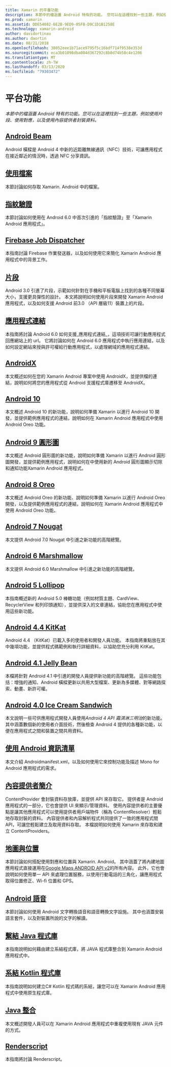 ```yaml
---
title: Xamarin 的平臺功能
description: 本節中的檔涵蓋 Android 特有的功能。 您可以在這裡找到一些主題，例如使用片段、使用對應，以及使用內容提供者封裝資料。
ms.prod: xamarin
ms.assetid: DDE54082-6E2B-9ED9-05FB-D9C1D1B1258E
ms.technology: xamarin-android
author: davidortinau
ms.author: daortin
ms.date: 08/21/2018
ms.openlocfilehash: 38052eee1b71ace9795f5c16bdf714f9538e353d
ms.sourcegitcommit: eca3b01098dba004d367292c8b0d74b58c4e1206
ms.translationtype: MT
ms.contentlocale: zh-TW
ms.lasthandoff: 03/13/2020
ms.locfileid: "79303472"
---
```

# <a name="platform-features"></a>平台功能

_本節中的檔涵蓋 Android 特有的功能。您可以在這裡找到一些主題，例如使用片段、使用對應，以及使用內容提供者封裝資料。_

## <a name="android-beam"></a>[Android Beam](~/android/platform/android-beam.md)

Android 橫樑是 Android 4 中新的近距離無線通訊（NFC）技術，可讓應用程式在接近鄰近的情況時，透過 NFC 分享資訊。

## <a name="working-with-files"></a>[使用檔案](~/android/platform/files/index.md)

本節討論如何存取 Xamarin. Android 中的檔案。

## <a name="fingerprint-authentication"></a>[指紋驗證](~/android/platform/fingerprint-authentication/index.md)

本節討論如何使用在 Android 6.0 中首次引進的「指紋驗證」至「Xamarin Android 應用程式」。

## <a name="firebase-job-dispatcher"></a>[Firebase Job Dispatcher](~/android/platform/firebase-job-dispatcher.md)

本指南討論 Firebase 作業發送器，以及如何使用它來簡化 Xamarin Android 應用程式中的背景工作。

## <a name="fragments"></a>[片段](~/android/platform/fragments/index.md)

Android 3.0 引進了片段，示範如何針對在手機和平板電腦上找到的各種不同螢幕大小，支援更具彈性的設計。 本文將說明如何使用片段來開發 Xamarin Android 應用程式，以及如何支援 Android 前3.0 （API 層級11）裝置上的片段。

## <a name="app-linking"></a>[應用程式連結](~/android/platform/app-linking.md)

本指南將討論 Android 6.0 如何支援_應用程式連結_，這項技術可讓行動應用程式回應網站上的 url。 它將討論如何在 Android 6.0 應用程式中執行應用連結，以及如何設定網站來授與許可權給行動應用程式，以處理網域的應用程式連結。

## <a name="androidx"></a>[AndroidX](~/android/platform/androidx.md)

本文概述如何在您的 Xamarin Android 專案中使用 AndroidX，並提供檔的連結，說明如何將您的應用程式從 Android 支援程式庫遷移至 AndroidX。

## <a name="android-10"></a>[Android 10](~/android/platform/android-10.md)

本文概述 Android 10 的新功能，說明如何準備 Xamarin 以進行 Android 10 開發，並提供範例應用程式的連結，說明如何在 Xamarin Android 應用程式中使用 Android Oreo 功能。

## <a name="android-9-pie"></a>[Android 9 圓形圖](~/android/platform/pie.md)

本文概述 Android 圓形圖的新功能，說明如何準備 Xamarin 以進行 Android 圓形圖開發，並提供範例應用程式，說明如何在中使用新的 Android 圓形圖顯示切除和通知功能Xamarin Android 應用程式。

## <a name="android-8-oreo"></a>[Android 8 Oreo](~/android/platform/oreo.md)

本文概述 Android Oreo 的新功能、說明如何準備 Xamarin 以進行 Android Oreo 開發，以及提供範例應用程式的連結，說明如何在 Xamarin Android 應用程式中使用 Android Oreo 功能。

## <a name="android-7-nougat"></a>[Android 7 Nougat](~/android/platform/nougat.md)

本文提供 Android 7.0 Nougat 中引進之新功能的高階總覽。

## <a name="android-6-marshmallow"></a>[Android 6 Marshmallow](~/android/platform/marshmallow.md)

本文提供 Android 6.0 Marshmallow 中引進之新功能的高階總覽。

## <a name="android-5-lollipop"></a>[Android 5 Lollipop](~/android/platform/lollipop.md)

本指南概述新的 Android 5.0 棒糖功能（例如材質主題、CardView、RecyclerView 和列印頭通知），並提供深入的文章連結，協助您在應用程式中使用這些新功能。

## <a name="android-44-kitkat"></a>[Android 4.4 KitKat](~/android/platform/kitkat.md)

Android 4.4 （KitKat）已載入多的使用者和開發人員功能。 本指南將重點放在其中幾項功能，並提供程式碼範例和執行詳細資料，以協助您充分利用 KitKat。

## <a name="android-41-jelly-bean"></a>[Android 4.1 Jelly Bean](~/android/platform/jelly-bean.md)

本檔將針對 Android 4.1 中引進的開發人員提供新功能的高階總覽。 這些功能包括：增強的通知、Android 橫樑更新以共用大型檔案、更新為多媒體、對等網路探索、動畫、新許可權。

## <a name="android-40-ice-cream-sandwich"></a>[Android 4.0 Ice Cream Sandwich](~/android/platform/ice-cream-sandwich.md)

本文說明一些可供應用程式開發人員使用*Android 4 API 霜淇淋三明治*的新功能。
其中涵蓋數個新的使用者介面技術，然後檢查 Android 4 提供的各種新功能，以便在應用程式之間和裝置之間共用資料。

## <a name="working-with-the-android-manifest"></a>[使用 Android 資訊清單](android-manifest.md)

本文介紹 Androidmanifest.xml，以及如何使用它來控制功能及描述 Mono for Android 應用程式的需求。

## <a name="introduction-to-content-providers"></a>[內容提供者簡介](~/android/platform/content-providers/index.md)

ContentProvider 會封裝資料存放庫，並提供 API 來存取它。 提供者是 Android 應用程式的一部分，它也會提供 UI 來顯示/管理資料。 使用內容提供者的主要優點是讓其他應用程式可以使用提供者用戶端物件（稱為 ContentResolver）輕鬆地存取封裝的資料。 內容提供者和內容解析程式共同提供了一致的應用程式間 API，可讓您輕鬆建立及取用資料存取。 本檔說明如何使用 Xamarin 來存取和建立 ContentProviders。

## <a name="maps-and-location"></a>[地圖與位置](~/android/platform/maps-and-location/index.md)

本節討論如何搭配使用對應和位置與 Xamarin. Android。 其中涵蓋了將內建地圖應用程式直接運用在[Google Maps ANDROID API v2](https://developers.google.com/maps/documentation/android/)的所有內容。 此外，它也會說明如何使用單一 API 來處理位置服務，以使用行動電話的三角化，讓應用程式取得位置修正、Wi-fi 位置和 GPS。

## <a name="android-speech"></a>[Android 語音](~/android/platform/speech.md)

本節討論如何使用 Android 文字轉換語音和語音轉換文字設施。 其中也涵蓋安裝語言套件，以及對裝置所說的文字的解讀。

## <a name="binding-a-java-library"></a>[繫結 Java 程式庫](binding-java-library/index.md)

本指南說明如何藉由建立系結程式庫，將 JAVA 程式庫整合到 Xamarin Android 應用程式中。

## <a name="bind-a-kotlin-library"></a>[系結 Kotlin 程式庫](binding-kotlin-library/index.md)

本指南說明如何建立C# Kotlin 程式碼的系結，讓您可以在 Xamarin Android 應用程式中使用原生程式庫。

## <a name="java-integration"></a>[Java 整合](java-integration/index.md)

本文概述開發人員可以在 Xamarin Android 應用程式中重複使用現有 JAVA 元件的方式。

## <a name="renderscript"></a>[Renderscript](renderscript.md)

本指南將討論 Renderscript。
